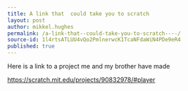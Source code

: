 ```yaml
---
title: A link that  could take you to scratch    
layout: post
author: mikkel.hughes
permalink: /a-link-that--could-take-you-to-scratch----/
source-id: 1l4rtsATLUU4vQo2PmlnerwcK1TcaNFdaWiN4PDe9eR4
published: true
---
```

Here is a link to a project me and my brother have made

https://scratch.mit.edu/projects/90832978/#player

